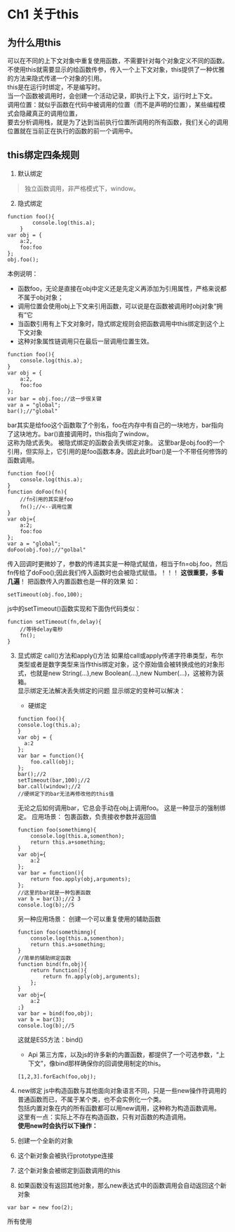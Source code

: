 # Ch1 关于this
## 为什么用this
可以在不同的上下文对象中重复使用函数，不需要针对每个对象定义不同的函数。  
不使用this就需要显示的给函数传参，传入一个上下文对象，this提供了一种优雅的方法来隐式传递一个对象的引用。  
this是在运行时绑定，不是编写时。  
当一个函数被调用时，会创建一个活动记录，即执行上下文，运行时上下文。  
调用位置：就似乎函数在代码中被调用的位置（而不是声明的位置），某些编程模式会隐藏真正的调用位置，  
要去分析调用栈，就是为了达到当前执行位置所调用的所有函数，我们关心的调用位置就在当前正在执行的函数的前一个调用中。  

## this绑定四条规则
1. 默认绑定
>独立函数调用，非严格模式下，window。
2. 隐式绑定
```    
function foo(){
        console.log(this.a);
    }
var obj = {
    a:2,
    foo:foo
};
obj.foo();
```    
本例说明：
- 函数foo，无论是直接在obj中定义还是先定义再添加为引用属性，严格来说都不属于obj对象；
- 调用位置会使用obj上下文来引用函数，可以说是在函数被调用时obj对象“拥有”它
- 当函数引用有上下文对象时，隐式绑定规则会把函数调用中this绑定到这个上下文对象
- 这种对象属性链调用只在最后一层调用位置生效。


```
function foo(){
    console.log(this.a);
}
var obj = {
    a:2,
    foo:foo
};
var bar = obj.foo;//这一步很关键
var a = "global";
bar();//"global"
```
bar其实是给foo这个函数取了个别名，foo在内存中有自己的一块地方，bar指向了这块地方。bar()直接调用时，this指向了window。  
这称为隐式丢失。
被隐式绑定的函数会丢失绑定对象。
这里bar是obj.foo的一个引用，但实际上，它引用的是foo函数本身。因此此时bar()是一个不带任何修饰的函数调用。  
```
function foo(){
    console.log(this.a);
}
function doFoo(fn){
    //fn引用的其实是foo
    fn();//<--调用位置
}
var obj={
    a:2;
    foo:foo
};
var a = "global";
doFoo(obj.foo);//"golbal"
```
传入回调时更微妙了，参数的传递其实是一种隐式赋值，相当于fn=obj.foo，然后fn传给了doFoo();因此我们传入函数时也会被隐式赋值。！！！
**这很重要，多看几遍**！
把函数传入内置函数也是一样的效果
如：
```
setTimeout(obj.foo,100);
```
js中的setTimeout()函数实现和下面伪代码类似：
```
function setTimeout(fn,delay){
    //等待delay毫秒
    fn();
}
```
3. 显式绑定
call()方法和apply()方法
如果给call或apply传递字符串类型，布尔类型或者是数字类型来当作this绑定对象，这个原始值会被转换成他的对象形式，也就是new String(...),new Boolean(...),new Number(...)，这被称为装箱。  
显示绑定无法解决丢失绑定的问题
显示绑定的变种可以解决：
    - 硬绑定
    ```
    function foo(){
    console.log(this.a);
    }   
    var obj = {
      a:2
    };
    var bar = function(){
        foo.call(obj);
    };
    bar();//2
    setTimeout(bar,100);//2
    bar.call(window);//2
    //硬绑定下的bar无法再修改他的this值
    ```
    无论之后如何调用bar，它总会手动在obj上调用foo。
    这是一种显示的强制绑定。
    应用场景：
    包裹函数，负责接收参数并返回值
    ```
    function foo(somethimng){
        console.log(this.a,somenthon);
        return this.a+something;
    }
    var obj={
        a:2
    };
    var bar = function(){
        return foo.apply(obj,arguments);
    };
    //这里的bar就是一种包裹函数
    var b = bar(3);//2 3
    console.log(b);//5
    ```
    另一种应用场景：
    创建一个可以重复使用的辅助函数
    ```
    function foo(somethimng){
        console.log(this.a,somenthon);
        return this.a+something;
    }
    //简单的辅助绑定函数
    function bind(fn,obj){
        return function(){
            return fn.apply(obj,arguments);
        };
    }
    var obj={
        a:2
    ;}
    var bar = bind(foo,obj);
    var b = bar(3);
    console.log(b);//5
    ```
    这就是ES5方法：bind()
    - Api
    第三方库，以及js的许多新的内置函数，都提供了一个可选参数，“上下文”，像bind那样确保你的回调使用制定的this。
    ```
    [1,2,3].forEach(foo,obj);
    ```
    

4. new绑定
js中构造函数与其他面向对象语言不同，只是一些new操作符调用的普通函数而已，不属于某个类，也不会实例化一个类。  
包括内置对象在内的所有函数都可以用new调用，这种称为构造函数调用。  
这里有一点：实际上不存在构造函数，只有对函数的构造调用。  
**使用new时会执行以下操作：**
1. 创建一个全新的对象
2. 这个新对象会被执行prototype连接
3. 这个新对象会被绑定到函数调用的this
4. 如果函数没有返回其他对象，那么new表达式中的函数调用会自动返回这个新对象  
```
var bar = new foo(2);
```
所有使用
